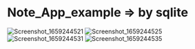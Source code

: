 # Note_App_example => by sqlite



![Screenshot_1659244521](https://user-images.githubusercontent.com/78425511/182011282-c91065a9-6b53-4f79-adb5-0fb2a57491c0.png)
![Screenshot_1659244525](https://user-images.githubusercontent.com/78425511/182011286-0b45bd58-3cb1-4514-9c7b-c946f4e6f293.png)
![Screenshot_1659244531](https://user-images.githubusercontent.com/78425511/182011287-8fc9c62e-4eef-4849-994b-2599878750fc.png)
![Screenshot_1659244535](https://user-images.githubusercontent.com/78425511/182011291-21b706b7-d4e1-4737-bc13-979896c2bf91.png)
